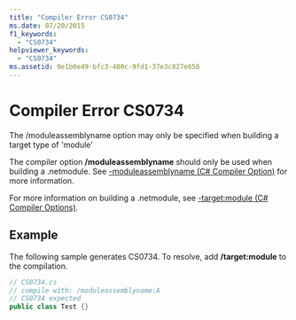 ```yaml
---
title: "Compiler Error CS0734"
ms.date: 07/20/2015
f1_keywords: 
  - "CS0734"
helpviewer_keywords: 
  - "CS0734"
ms.assetid: 9e1b0e49-bfc3-400c-9fd1-37e3c827e656
---
```

# Compiler Error CS0734
The /moduleassemblyname option may only be specified when building a target type of 'module'  
  
 The compiler option **/moduleassemblyname** should only be used when building a .netmodule. See [-moduleassemblyname (C# Compiler Option)](../language-reference/compiler-options/moduleassemblyname-compiler-option.md) for more information.  
  
 For more information on building a .netmodule, see [-target:module (C# Compiler Options)](../language-reference/compiler-options/target-module-compiler-option.md).  
  
## Example  
 The following sample generates CS0734. To resolve, add **/target:module** to the compilation.  
  
```csharp  
// CS0734.cs  
// compile with: /moduleassemblyname:A  
// CS0734 expected  
public class Test {}  
```
